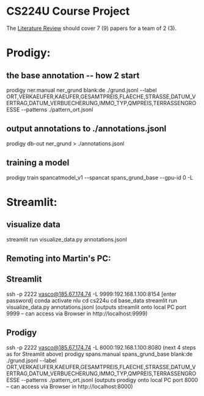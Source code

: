 
# CS224U Course Project

The [Literature Review](https://github.com/cgpotts/cs224u/blob/master/projects.md#literature-review) should cover 7 (9) papers for a team of 2 (3).

# Prodigy:
## the base annotation -- how 2 start
prodigy ner.manual ner_grund blank:de ./grund.jsonl --label ORT,VERKAEUFER,KAEUFER,GESAMTPREIS,FLAECHE,STRASSE,DATUM_VERTRAG,DATUM_VERBUECHERUNG,IMMO_TYP,QMPREIS,TERRASSENGROESSE --patterns ./pattern_ort.jsonl
## output annotations to ./annotations.jsonl
prodigy db-out ner_grund > ./annotations.jsonl
## training a model
prodigy train spancatmodel_v1 --spancat spans_grund_base --gpu-id 0 -L

# Streamlit:
## visualize data
streamlit run visualize_data.py annotations.jsonl


## Remoting into Martin's PC:

## Streamlit
ssh -p 2222 vasco@185.67.174.74 -L 9999:192.168.1.100:8154
[enter password]
conda activate nlu
cd cs224u
cd base_data
streamlit run visualize_data.py annotations.jsonl
(outputs streamlit onto local PC port 9999 – can access via Browser in http://localhost:9999)

## Prodigy
ssh -p 2222 vasco@185.67.174.74 -L 8000:192.168.1.100:8080
(next 4 steps as for Streamlit above)
prodigy spans.manual spans_grund_base blank:de ./grund.jsonl --label ORT,VERKAEUFER,KAEUFER,GESAMTPREIS,FLAECHE,STRASSE,DATUM_VERTRAG,DATUM_VERBUECHERUNG,IMMO_TYP,QMPREIS,TERRASSENGROESSE --patterns ./pattern_ort.jsonl
(outputs prodigy onto local PC port 8000 – can access via Browser in http://localhost:8000)
